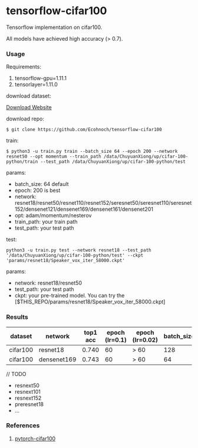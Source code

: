 # tensorflow-cifar100

Tensorflow implementation on cifar100.

All models have achieved high accuracy (> 0.7).


### Usage

Requirements:

1. tensorflow-gpu=1.11.1
2. tensorlayer=1.11.0

download dataset:

[Download Website](https://www.cs.toronto.edu/~kriz/cifar.html )

download repo:

```
$ git clone https://github.com/Ecohnoch/tensorflow-cifar100
```

train:

```
$ python3 -u train.py train --batch_size 64 --epoch 200 --network resnet50 --opt momentum --train_path /data/ChuyuanXiong/up/cifar-100-python/train --test_path /data/ChuyuanXiong/up/cifar-100-python/test
```

params:

* batch_size: 64 default
* epoch: 200 is best
* network: resnet18/resnet50/resnet110/resnet152/seresnet50/seresnet110/seresnet152/densenet121/densenet169/densenet161/densenet201
* opt: adam/momentum/nesterov
* train_path:  your train path
* test_path: your test path

test:

```
python3 -u train.py test --network resnet18 --test_path '/data/ChuyuanXiong/up/cifar-100-python/test' --ckpt 'params/resnet18/Speaker_vox_iter_58000.ckpt'
```

params:

* network: resnet18/resnet50
* test_path: your test path
* ckpt:  your pre-trained model. You can try the [\$THIS_REPO/params/resnet18/Speaker_vox_iter_58000.ckpt]




### Results

dataset | network | top1 acc | epoch (lr=0.1) | epoch (lr=0.02) |  batch_size | initializer |  warmup |   weight decay|
--------|---------|---------|-----------------|----------------|--------------|-------------|---------|--------------|
cifar100| resnet18   | 0.740  |   60          | > 60           |    128       | msra       |     0    |        0
cifar100| densenet169| 0.743 |  60            | > 60           |    64        | orth       |     1    |      5e-4     


// TODO

* resnext50
* resnext101
* resnext152
* preresnet18
* ...



### References

1. [pytorch-cifar100](https://github.com/weiaicunzai/pytorch-cifar100)